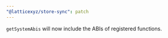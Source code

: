 ```yaml
---
"@latticexyz/store-sync": patch
---
```


`getSystemAbis` will now include the ABIs of registered functions.

